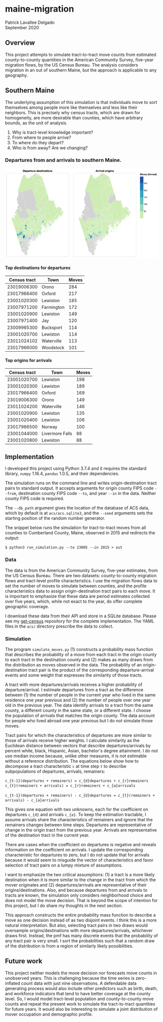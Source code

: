 # maine-migration
Patrick Lavallee Delgado \
September 2020

## Overview

This project attempts to simulate tract-to-tract move counts from estimated county-to-county quantities in the American Community Survey, five-year migration flows, by the US Census Bureau. The analysis considers migration in an out of southern Maine, but the approach is applicable to any geography.

## Southern Maine

The underlying assumption of this simulation is that individuals move to sort themselves among people more like themselves and less like their neighbors. This is precisely why census tracts, which are drawn for homogeneity, are more desirable than counties, which have arbitrary bounds, as the unit of analysis.

1. Why is tract-level knowledge important?
2. From where to people arrive?
3. To where do they depart?
4. Who is from away? Are we changing?

### Departures from and arrivals to southern Maine.

![simulated moves](map.png)

#### Top destinations for departures

| Census tract | Town | Moves |
| ------------ | ---- | ----- |
| 23019006300 | Orono | 284 |
| 23017966400 | Oxford | 217 |
| 23001020300 | Lewiston | 185 |
| 23007971200 | Farmington | 172 |
| 23001020900 | Lewiston | 149 |
| 23007971400 | Jay | 120 |
| 23009965300 | Bucksport | 114 |
| 23001020700 | Lewiston | 114 |
| 23011024102 | Waterville | 113 |
| 23017966000 | Woodstock | 101 |

#### Top origins for arrivals

| Census tract | Town | Moves |
| ------------ | ---- | ----- |
| 23001020700 | Lewiston | 198 |
| 23001020300 | Lewiston | 189 |
| 23017966400 | Oxford | 169 |
| 23019006300 | Orono | 149 |
| 23011024200 | Waterville | 146 |
| 23001020900 | Lewiston | 135 |
| 23001020400 | Lewiston | 106 |
| 23017966500 | Norway | 100 |
| 23001044000 | Livermore Falls | 88 |
| 23001020800 | Lewiston | 88 |

## Implementation

I developed this project using Python 3.7.4 and it requires the standard library, `numpy` 1.16.4, `pandas` 1.0.5, and their dependencies.

The simulation runs on the command line and writes origin-destination tract pairs to standard output. It accepts arguments for origin county FIPS code `--from`, destination county FIPS code `--to`, and year `--in` in the data. Neither county FIPS code is required.

The `--db_path` argument gives the location of the database of ACS data, which by default is at `acs/acs.sqlite3`, and the `--seed` arguments sets the starting position of the random number generator.

The snippet below runs the simulation for tract-to-tract moves from all counties to Cumberland County, Maine, observed in 2015 and redirects the output:

```
$ python3 run_simulation.py --to 23005 --in 2015 > out
```

### Data

The data is from the American Community Survey, five-year estimates, from the US Census Bureau. There are two datasets: county-to-county migration flows and tract-level profile characteristics. I use the migration flows data to set the number of moves to simulate between counties, and the profile characteristics data to assign origin-destination tract pairs to each move. It is important to emphasize that these data are period estimates collected over five years, which, while not exact to the year, do offer complete geographic coverage.

I download these data from their API and store in a SQLite database. Please see my [get-census](https://github.com/lavalleedelgado/get-census) repository for the complete implementation. The YAML files in the `acs/` directory prescribe the data to collect.

### Simulation

The program `simulate_moves.py` (1) constructs a probability mass function that describes the probability of a move from each tract in the origin county to each tract in the destination county and (2) makes as many draws from the distribution as moves observed in the data. The probability of an origin-destination tract pair is the product of the corresponding departure-arrival events and some weight that expresses the similarity of those tracts.

A tract with more departures/arrivals receives a higher probability of departure/arrival. I estimate departures from a tract as the difference between (1) the number of people in the current year who lived in the same residence one year previous and (2) the number of people over one year old in the previous year. The data identify arrivals to a tract from the same county, a different county in the same state, or a different state. I choose the population of arrivals that matches the origin county. The data account for people who lived abroad one year previous but I do not simulate those moves.

Tract pairs for which the characteristics of departures are more similar to those of arrivals receive higher weights. I calculate similarity as the Euclidean distance between vectors that describe departures/arrivals by percent white, black, Hispanic, Asian, bachelor's degree attainment. I do not use median income because, unlike other measures, it is not estimable without a reference distribution. The equations below show how to decompose a tract characteristic `c` at time step `t` to describe subpopulations of departures, arrivals, remainers:

```
c_{t-1}(departures + remainers) = c_{d}departures + c_{r}remainers
c_{t}(remainers + arrivals) = c_{r}remainers + c_{a}arrivals

c_{t-1}(departures + remainers) - c_{d}departures = c_{t}(remainers + arrivals) - c_{a}arrivals
```

This gives one equation with two unknowns, each for the coefficient on departures `c_{d}` and arrivals `c_{a}`. To keep the estimation tractable, I assume arrivals share the characteristics of remainers and ignore that the remainers changes between time steps. Departures are representative of change in the origin tract from the previous year. Arrivals are representative of the destination tract in the current year.

There are cases when the coefficient on departures is negative and reveals information on the coefficient on arrivals. I update the corresponding characteristic for departures to zero, but I do not update that for arrivals because it would seem to misguide the vector of characteristics and favor selection of tract pairs on a lumpy mixture of assumptions.

I want to emphasize the two critical assumptions: (1) a tract is a more likely destination when it is more similar to the change in the tract from which the mover originates and (2) departures/arrivals are representative of their origins/destinations. Also, and because departures from and arrivals to tracts are known, the simulation only considers neighborhood choice and does not model the move decision. That is beyond the scope of intention for this project, but I do share my thoughts in the next section.

This approach constructs the entire probability mass function to describe a move as one decision instead of as two disjoint events. I think this is a more natural interpretation. But also, selecting tract pairs in two draws would oversample origins/destinations with more departures/arrivals, whichever draws first. Instead, the pmf has many discrete events that the probability of any tract pair is very small. I sort the probabilities such that a random draw of the distribution is from a region of similarly likely possibilities.

## Future work

This project neither models the move decision nor forecasts move counts in unobserved years. This is challenging because the time series is zero-inflated count data with just nine observations. A defendable data generating process would also include other predictors such as birth, death, and workforce indicators that tend to have better coverage at the county level. So, I would model tract-level population and county-to-county move counts and repeat the present work to simulate the tract-to-tract quantities for future years. It would also be interesting to simulate a joint distribution of mover occupation and demographic profile.


<!-- 
This portfolio explores whether and why people migrate into, out from, and around Maine. I use data from the American Community Survey, 5-year estimate, (ACS) by the US Census Bureau and from the Quarterly Census of Employment & Wages (QCEW) by the Bureau of Labor Statistics to map and analyze these trends. These data reveal to where Mainers move and identify the local characteristics that might continue to encourage migration.

## Research questions
- Is it safe to compare ACS 5-year estimates of adjacent years?
- How many Mainers by county relocate out of state?
- How many new Mainers by county relocate to the state?
- Between which counties do Mainers move?
- Where does the population consolidate?
    - cluster tracts into population centers
    - identify a stopping condition: population and physical size?
    - identify "disenfranchised" or isolated tracts
    - allow membership in multiple clusters
- How do these cluster characteristics change with migration?
    - demographic composition
    - educational attainment
    - median household income
    - median age
    - population density
    - access to broadband
    - access to healthcare
- How do average tradable and local wages change?
- How do health and education change?
- How does voting behavior change? (voting, op-ed sentiment, social media?)
- Does migration in one year predict these outcomes in another?
- How do tracts compare by cluster membership?
    - northern Maine versus southern Maine
    - clustered versus not clustered

## Policy questions
- What are the top line consequences of migration?
- How can policy avert worse outcomes in areas that migration affects?

## Next steps
1. Download data for each year from 2000 through 2018.
2. Join data in a database.
3. Draw visualizations:
    - map of county-level migration
    - map of clusters
    - map of cluster-level population change
    - correlations between migrations and cluster characteristics
4. Find other interesting data:
    - road maps to measure time and distance to populations
    - migration between clusters instead of just counties
    - birth and death statistics to subtract from cluster population change
    - health outcomes, insurance claims, or spending generally
    - voter registration and election outcomes

## Get more resources
Maine DOL
John Doerr
Maine & Co.
Live and Work in Maine
Food and aquaculture industry growth
Northern Maine Development Commission
Economic Development Administration
- Denise Garland

Camoine, Jim Demesis (sp?)
Peter Steele
The Beacon Group

** Start with John Doerr
** Maine Department of Community Development

Get foot in the door with economic development company!
Maine Technology Institute for jobs.
 -->
